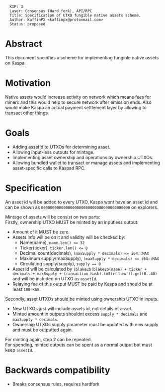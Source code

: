 ```
  KIP: 3 
  Layer: Consensus (Hard fork), API/RPC
  Title: Specification of UTXO fungible native assets scheme.
  Author: KaffinPX <kaffinpx@protonmail.com>
  Status: proposed
```

# Abstract

This document specifies a scheme for implementing fungible native assets on Kaspa.

# Motivation

Native assets would increase activity on network which means fees for miners and this would help to secure network after emission ends.
Also would make Kaspa an actual payment settlement layer by allowing to transact other things.

# Goals

* Adding assetId to UTXOs for determining asset.
* Allowing input-less outputs for mintage.
* Implementing asset ownership and operations by ownership UTXOs.
* Allowing bundled wallet to transact or manage assets and implementing asset-specific calls to Kaspad RPC.

# Specification

An asset id will be added to every UTXO, Kaspa wont have an asset id and can be shown as ``0000000000000000000000000000000000000000`` on explorers.

Mintage of assets will be consist on two parts:  
Firstly, ownership UTXO MUST be minted by an inputless output:
* Amount of it MUST be zero.
* Assets info will be on it and validity will be checked by:
  - Name(name), ``name.len() <= 32``
  - Ticker(ticker), ``ticker.len() <= 8``
  - Decimal count(decimals), ``(maxSupply * decimals) <= i64::MAX``
  - Maximum supply(maxSupply), ``(maxSupply * decimals) <= i64::MAX``
  - Circulating supply(supply), ``supply == 0``
* Asset id will be calculated by `(blake2b(blake2b(name) + ticker + decimals + maxSupply + transaction hash).toStr('hex')).get(0..40)` and will be included on UTXO as ``assetId``.
* Relaying fee of this output MUST be paid by Kaspa and should be at least ``100 KAS``.

Secondly, asset UTXOs should be minted using ownership UTXO in inputs.
* New UTXOs just will include assets id, not details of asset.
* Minted amount in outputs shouldnt excess ``supply * decimals`` and ``maxSupply * decimals``.
* Ownership UTXOs supply parameter must be updated with new supply and must be outputted again.

For minting again, step 2 can be repeated.  
For spending, minted outputs can be spent as a normal output but must keep ``assetId``. 

# Backwards compatibility
* Breaks consensus rules, requires hardfork
